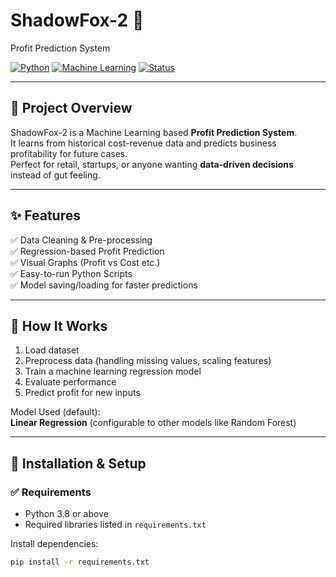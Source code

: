 # ShadowFox-2 🦊  
Profit Prediction System

[![Python](https://img.shields.io/badge/Python-3.x-blue.svg)]()
[![Machine Learning](https://img.shields.io/badge/ML-Regression-green.svg)]()
[![Status](https://img.shields.io/badge/Status-Active-success.svg)]()

---

## 📌 Project Overview  
ShadowFox-2 is a Machine Learning based **Profit Prediction System**.  
It learns from historical cost-revenue data and predicts business profitability for future cases.  
Perfect for retail, startups, or anyone wanting **data-driven decisions** instead of gut feeling.

---

## ✨ Features  
✅ Data Cleaning & Pre-processing  
✅ Regression-based Profit Prediction  
✅ Visual Graphs (Profit vs Cost etc.)  
✅ Easy-to-run Python Scripts  
✅ Model saving/loading for faster predictions  

---

## 🧠 How It Works  
1. Load dataset  
2. Preprocess data (handling missing values, scaling features)  
3. Train a machine learning regression model  
4. Evaluate performance  
5. Predict profit for new inputs  

Model Used (default):  
**Linear Regression** (configurable to other models like Random Forest)

---

## 🔧 Installation & Setup

### ✅ Requirements
- Python 3.8 or above  
- Required libraries listed in `requirements.txt`

Install dependencies:
```bash
pip install -r requirements.txt
